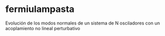 # fermiulampasta
Evolución de los modos normales de un sistema de N osciladores con un acoplamiento no lineal perturbativo
